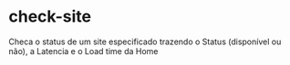 # check-site
Checa o status de um site especificado trazendo o Status (disponível ou não), a  Latencia e o Load time da Home
